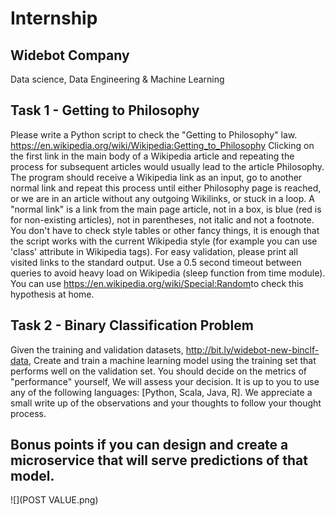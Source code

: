 # Internship

## Widebot Company

Data science, Data Engineering & Machine Learning

## Task 1 - Getting to Philosophy
Please write a Python script to check the "Getting to Philosophy" law.
https://en.wikipedia.org/wiki/Wikipedia:Getting_to_Philosophy
Clicking on the first link in the main body of a Wikipedia article and repeating the process
for subsequent articles would usually lead to the article Philosophy.
The program should receive a Wikipedia link as an input, go to another normal link and
repeat this process until either Philosophy page is reached, or we are in an article without
any outgoing Wikilinks, or stuck in a loop.
A "normal link" is a link from the main page article, not in a box, is blue (red is for
non-existing articles), not in parentheses, not italic and not a footnote. You don't have to
check style tables or other fancy things, it is enough that the script works with the current
Wikipedia style (for example you can use 'class' attribute in Wikipedia tags). For easy
validation, please print all visited links to the standard output.
Use a 0.5 second timeout between queries to avoid heavy load on Wikipedia (sleep function
from time module).
You can use ​https://en.wikipedia.org/wiki/Special:Random​ to check this hypothesis at
home.
## Task 2 - Binary Classification Problem
Given the training and validation datasets, ​http://bit.ly/widebot-new-binclf-data​ , Create
and train a machine learning model using the training set that performs well on the
validation set. You should decide on the metrics of "performance" yourself, We will assess
your decision.
It is up to you to use any of the following languages: [Python, Scala, Java, R]. We
appreciate a small write up of the observations and your thoughts to follow your thought
process.
## Bonus points if you can design and create a microservice that will serve predictions of that model.

![](POST VALUE.png)
